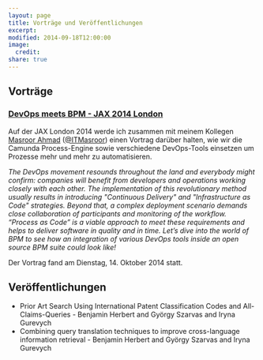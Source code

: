 ```yaml
---
layout: page
title: Vorträge und Veröffentlichungen
excerpt:
modified: 2014-09-18T12:00:00
image:
  credit:
share: true
---
```


## Vorträge

###  [DevOps meets BPM - JAX 2014 London](http://jaxlondon.com/2014/sessions/devops-meets-bpm)

Auf der JAX London 2014 werde ich zusammen mit meinem Kollegen
[Masroor Ahmad](http://www.masroor.de) ([@ITMasroor](https://twitter.com/ITMasroor)) einen
Vortrag darüber halten, wie wir die Camunda Process-Engine sowie verschiedene
DevOps-Tools einsetzen um Prozesse mehr und mehr zu automatisieren.

<cite>The DevOps movement resounds throughout the land and everybody might confirm:
companies will benefit from developers and operations working closely with each
other. The implementation of this revolutionary method usually results in
introducing "Continuous Delivery" and "Infrastructure as Code" strategies. Beyond
that, a complex deployment scenario demands close collaboration of participants
and monitoring of the workflow. “Process as Code” is a viable approach to meet
these requirements and helps to deliver software in quality and in time. Let’s
dive into the world of BPM to see how an integration of various DevOps tools
inside an open source BPM suite could look like!</cite>

Der Vortrag fand am Dienstag, 14. Oktober 2014 statt.

## Veröffentlichungen

  * Prior Art Search Using International Patent Classification Codes and All-Claims-Queries - Benjamin Herbert and György Szarvas and Iryna Gurevych
  * Combining query translation techniques to improve cross-language information retrieval - Benjamin Herbert and György Szarvas and Iryna Gurevych

